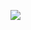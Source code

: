![]([https://github.com/Your_Repository_Name/Your_GIF_Name.gif](https://github.com/danghoangphuong/KMeans-Visualisation/blob/main/Kmeans-visualisation.gif))

